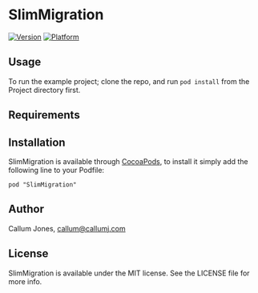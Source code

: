 # SlimMigration

[![Version](http://cocoapod-badges.herokuapp.com/v/SlimMigration/badge.png)](http://cocoadocs.org/docsets/SlimMigration)
[![Platform](http://cocoapod-badges.herokuapp.com/p/SlimMigration/badge.png)](http://cocoadocs.org/docsets/SlimMigration)

## Usage

To run the example project; clone the repo, and run `pod install` from the Project directory first.

## Requirements

## Installation

SlimMigration is available through [CocoaPods](http://cocoapods.org), to install
it simply add the following line to your Podfile:

    pod "SlimMigration"

## Author

Callum Jones, callum@callumj.com

## License

SlimMigration is available under the MIT license. See the LICENSE file for more info.

